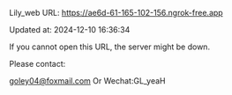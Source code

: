 Lily_web URL: https://ae6d-61-165-102-156.ngrok-free.app

Updated at: 2024-12-10 16:36:34

If you cannot open this URL, the server might be down.

Please contact: 

goley04@foxmail.com Or Wechat:GL_yeaH